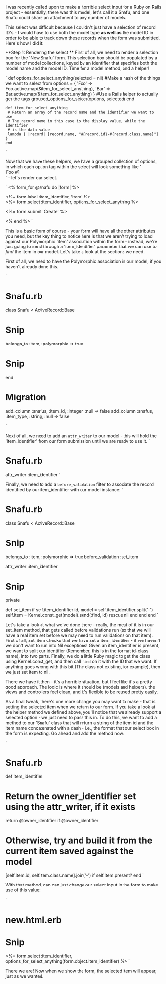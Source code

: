 I was recently called upon to make a horrible select input for a Ruby on Rails project - essentially, there was this model, let's call it a Snafu, and one Snafu could share an attachment to any number of models.

This select was difficult because I couldn't just have a selection of record ID's - I would have to use both the model type **as well as** the model ID in order to be able to track down these records when the form was submitted. Here's how I did it:

**Step 1: Rendering the select **
First of all, we need to render a selection box for the 'New Snafu' form. This selection box should be populated by a number of model collections, keyed by an identifier that specifies both the model name and the model ID. Time for a model method, and a helper!

`
    def options_for_select_anything(selected = nil)
     #Make a hash of the things we want to select from
     options = {
      'Foo' => Foo.active.map(&item_for_select_anything),
      'Bar' => Bar.active.map(&item_for_select_anything)
     }
     #Use a Rails helper to actually get the tags
     grouped_options_for_select(options, selected)
    end

    def item_for_select_anything
     # Return an array of the record name and the identifier we want to use
     # The record name in this case is the display value, while the identifier
     # is the data value
     lambda { |record| [record.name, "#{record.id}-#{record.class.name}"] }
    end
`

Now that we have these helpers, we have a grouped collection of options, in which each option tag within the select will look something like '<option value="1-Foo">Foo #1</option>' - let's render our select.

`
<% form_for @snafu do |form| %>
<p>
<%= form.label :item_identifier, 'Item' %><br />
<%= form.select :item_identifier, options_for_select_anything %>
</p>
<p>
<%= form.submit 'Create' %>
</p>
 <% end %>
`

This is a basic form of course - your form will have all the other attributes you need, but the key thing to notice here is that we aren't trying to load against our Polymorphic 'item' association within the form - instead, we're just going to send through a 'item_identifier' parameter that we can use to *find* the item in our model. Let's take a look at the sections we need.

First of all, we need to have the Polymorphic association in our model, if you haven't already done this.

`
# Snafu.rb

class Snafu < ActiveRecord::Base
# Snip
belongs_to :item, :polymorphic => true
# Snip
end

# Migration
add_column :snafus, :item_id, :integer, :null => false
add_column :snafus, :item_type, :string, :null => false

`

Next of all, we need to add an `attr_writer` to our model - this will hold the 'item_identifier' from our form submission until we are ready to use it.
`
# Snafu.rb

attr_writer :item_identifier
`

Finally, we need to add a `before_validation` filter to associate the record identified by our item_identifier with our model instance:
`
# Snafu.rb
class Snafu < ActiveRecord::Base
# Snip
belongs_to :item, :polymorphic => true
before_validation :set_item

attr_writer :item_identifier

# Snip

private

def set_item
if self.item_identifier
id, model = self.item_identifier.split('-')
self.item = Kernel.const_get(model).send(:find, id) rescue nil
end
end
 end
`


Let's take a look at what we've done there - really, the meat of it is in our set_item method, that gets called before validations run (so that we will have a real item set before we may need to run validations on that item). First of all, set_item checks that we have set a item_identifier - if we haven't we don't want to run into Nil exceptions! Given an item_identifier is present, we want to split our identifier (Remember, this is in the format id-class name), into two parts. Finally, we do a little Ruby magic to get the class using Kernel.const_get, and then call `find` on it with the ID that we want. If anything goes wrong with this bit (The class not existing, for example), then we just set item to nil.

There we have it then - it's a horrible situation, but I feel like it's a pretty good approach. The logic is where it should be (models and helpers), the views and controllers feel clean, and it's flexible to be reused pretty easily.

As a final tweak, there's one more change you may want to make - that is setting the selected item when we return to our form. If you take a look at the helper method we defined above, you'll notice that we already support a selected option - we just need to pass this in. To do this, we want to add a method to our 'Snafu' class that will return a string of the item id and the item name concatenated with a dash - i.e., the format that our select box in the form is expecting. Go ahead and add the method now:

`
# Snafu.rb

def item_identifier
# Return the owner_identifier set using the attr_writer, if it exists
return @owner_identifier if @owner_identifier

# Otherwise, try and build it from the current item saved against the model
[self.item.id, self.item.class.name].join('-') if self.item.present?
end
`

With that method, can can just change our select input in the form to make use of this value:

`
# new.html.erb
# Snip
<%= form.select :item_identifier, options_for_select_anything(form.object.item_identifier) %>
`

There we are! Now when we show the form, the selected item will appear, just as we wanted.

